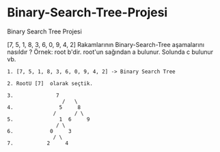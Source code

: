 # Binary-Search-Tree-Projesi
Binary Search Tree Projesi

[7, 5, 1, 8, 3, 6, 0, 9, 4, 2] Rakamlarının Binary-Search-Tree aşamalarını nasıldır ?
Örnek: 
root b'dir. root'un sağından a bulunur. Solunda c bulunur vb.
```
1. [7, 5, 1, 8, 3, 6, 0, 9, 4, 2] -> Binary Search Tree

2. RootU [7]  olarak seçtik.

3.	 			7
			      /   \
4. 			     5	   8
		   	   /	  / \
5.		         1	6     9
		        / \
6.		      0	    3
			   / \
7.		   	 2     4
```
